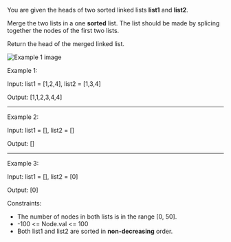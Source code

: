 You are given the heads of two sorted linked lists **list1** and **list2**.

Merge the two lists in a one **sorted** list. The list should be made by splicing together the nodes of the first two lists.

Return the head of the merged linked list.

![Example 1 image](https://assets.leetcode.com/uploads/2020/10/03/merge_ex1.jpg)

Example 1:

Input: list1 = [1,2,4], list2 = [1,3,4]

Output: [1,1,2,3,4,4]

___________________________________
Example 2:

Input: list1 = [], list2 = []

Output: []

___________________________________
Example 3:

Input: list1 = [], list2 = [0]

Output: [0]



Constraints:

- The number of nodes in both lists is in the range [0, 50].
- -100 <= Node.val <= 100
- Both list1 and list2 are sorted in **non-decreasing** order.

